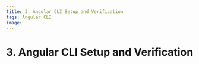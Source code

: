 ```yaml
---
title: 3. Angular CLI Setup and Verification
tags: Angular CLI
image:
---
```


# 3. Angular CLI Setup and Verification
